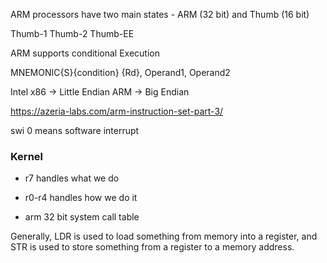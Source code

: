 ARM processors have two main states - ARM (32 bit) and Thumb (16 bit)

Thumb-1
Thumb-2
Thumb-EE

ARM supports conditional Execution

MNEMONIC{S}{condition} {Rd}, Operand1, Operand2

Intel x86 -> Little Endian
ARM -> Big Endian

https://azeria-labs.com/arm-instruction-set-part-3/

swi 0 means software interrupt

### Kernel
- r7 handles what we do
- r0-r4 handles how we do it

- arm 32 bit system call table

Generally, LDR is used to load something from memory into a register, and STR is used to store something from a register to a memory address.
